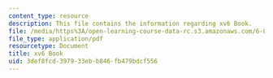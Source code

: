 ```yaml
---
content_type: resource
description: This file contains the information regarding xv6 Book.
file: /media/https%3A/open-learning-course-data-rc.s3.amazonaws.com/6-828-operating-system-engineering-fall-2012/3def8fcd397933ebb846fb479bdcf556_MIT6_828F12_xv6-book-rev7.pdf
file_type: application/pdf
resourcetype: Document
title: xv6 Book
uid: 3def8fcd-3979-33eb-b846-fb479bdcf556
---
```

